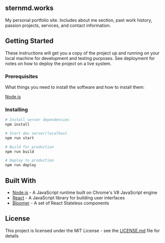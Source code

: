 ## sternmd.works

My personal portfolio site. Includes about me section, past work history, passion projects, services, and contact information.

## Getting Started

These instructions will get you a copy of the project up and running on your local machine for development and testing purposes. See deployment for notes on how to deploy the project on a live system.

### Prerequisites

What things you need to install the software and how to install them:

[Node.js](https://nodejs.org/en/)

### Installing

```bash
# Install server dependencies
npm install

# Start dev server/localhost
npm run start

# Build for production
npm run build

# Deploy to production
npm run deploy
```

## Built With

- [Node.js](https://nodejs.org/en/) - A JavaScript runtime built on Chrome's V8 JavaScript engine
- [React](https://reactjs.org/) - A JavaScript library for building user interfaces
- [Bloomer](https://bloomer.js.org/#/) - A set of React Stateless components


## License

This project is licensed under the MIT License - see the [LICENSE.md](LICENSE.md) file for details
